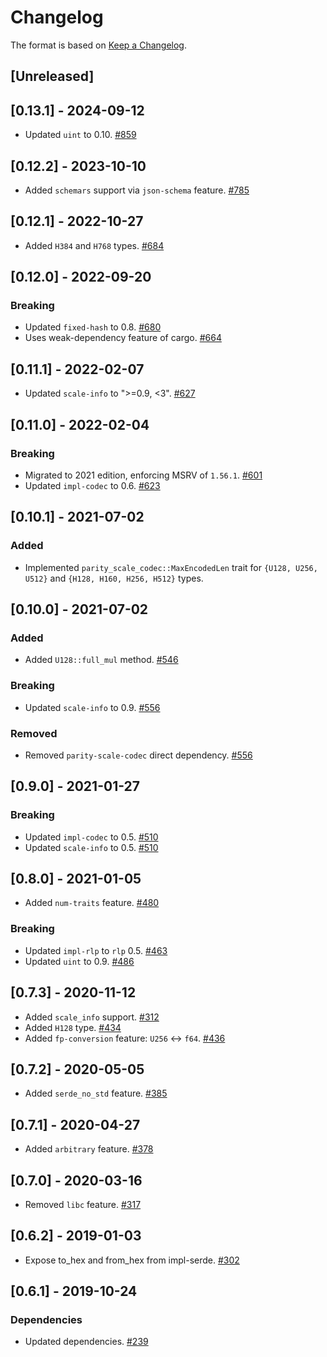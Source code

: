 # Changelog

The format is based on [Keep a Changelog].

[Keep a Changelog]: http://keepachangelog.com/en/1.0.0/

## [Unreleased]

## [0.13.1] - 2024-09-12
- Updated `uint` to 0.10. [#859](https://github.com/paritytech/parity-common/pull/859)

## [0.12.2] - 2023-10-10
- Added `schemars` support via `json-schema` feature. [#785](https://github.com/paritytech/parity-common/pull/785)

## [0.12.1] - 2022-10-27
- Added `H384` and `H768` types. [#684](https://github.com/paritytech/parity-common/pull/684)

## [0.12.0] - 2022-09-20
### Breaking
- Updated `fixed-hash` to 0.8. [#680](https://github.com/paritytech/parity-common/pull/680)
- Uses weak-dependency feature of cargo. [#664](https://github.com/paritytech/parity-common/pull/664)

## [0.11.1] - 2022-02-07
- Updated `scale-info` to ">=0.9, <3". [#627](https://github.com/paritytech/parity-common/pull/627)

## [0.11.0] - 2022-02-04
### Breaking
- Migrated to 2021 edition, enforcing MSRV of `1.56.1`. [#601](https://github.com/paritytech/parity-common/pull/601)
- Updated `impl-codec` to 0.6. [#623](https://github.com/paritytech/parity-common/pull/623)

## [0.10.1] - 2021-07-02
### Added
- Implemented `parity_scale_codec::MaxEncodedLen` trait for `{U128, U256, U512}` and `{H128, H160, H256, H512}` types.

## [0.10.0] - 2021-07-02
### Added
- Added `U128::full_mul` method. [#546](https://github.com/paritytech/parity-common/pull/546)
### Breaking
- Updated `scale-info` to 0.9. [#556](https://github.com/paritytech/parity-common/pull/556)
### Removed
- Removed `parity-scale-codec` direct dependency. [#556](https://github.com/paritytech/parity-common/pull/556)

## [0.9.0] - 2021-01-27
### Breaking
- Updated `impl-codec` to 0.5. [#510](https://github.com/paritytech/parity-common/pull/510)
- Updated `scale-info` to 0.5. [#510](https://github.com/paritytech/parity-common/pull/510)

## [0.8.0] - 2021-01-05
- Added `num-traits` feature. [#480](https://github.com/paritytech/parity-common/pull/480)
### Breaking
- Updated `impl-rlp` to `rlp` 0.5. [#463](https://github.com/paritytech/parity-common/pull/463)
- Updated `uint` to 0.9. [#486](https://github.com/paritytech/parity-common/pull/486)

## [0.7.3] - 2020-11-12
- Added `scale_info` support. [#312](https://github.com/paritytech/parity-common/pull/312)
- Added `H128` type. [#434](https://github.com/paritytech/parity-common/pull/434)
- Added `fp-conversion` feature: `U256` <-> `f64`. [#436](https://github.com/paritytech/parity-common/pull/436)

## [0.7.2] - 2020-05-05
- Added `serde_no_std` feature. [#385](https://github.com/paritytech/parity-common/pull/385)

## [0.7.1] - 2020-04-27
- Added `arbitrary` feature. [#378](https://github.com/paritytech/parity-common/pull/378)

## [0.7.0] - 2020-03-16
- Removed `libc` feature. [#317](https://github.com/paritytech/parity-common/pull/317)

## [0.6.2] - 2019-01-03
- Expose to_hex and from_hex from impl-serde. [#302](https://github.com/paritytech/parity-common/pull/302)

## [0.6.1] - 2019-10-24
### Dependencies
- Updated dependencies. [#239](https://github.com/paritytech/parity-common/pull/239)

